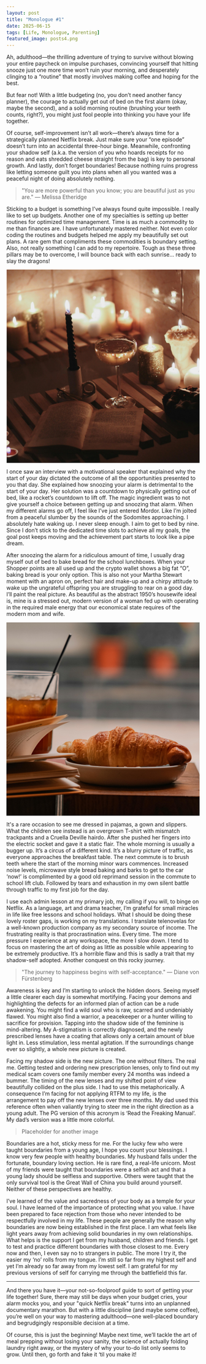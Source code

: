 ```yaml
---
layout: post
title: "Monologue #1"
date: 2025-06-15
tags: [Life, Monologue, Parenting]
featured_image: posts4.png
---
```



Ah, adulthood—the thrilling adventure of trying to survive without blowing your entire paycheck on impulse purchases, convincing yourself that hitting snooze just one more time won’t ruin your morning, and desperately clinging to a “routine” that mostly involves making coffee and hoping for the best.

But fear not! With a little budgeting (no, you don’t need another fancy planner), the courage to actually get out of bed on the first alarm (okay, maybe the second), and a solid morning routine (brushing your teeth counts, right?), you might just fool people into thinking you have your life together.

Of course, self-improvement isn’t all work—there’s always time for a strategically planned Netflix break. Just make sure your “one episode” doesn’t turn into an accidental three-hour binge. Meanwhile, confronting your shadow self (a.k.a. the version of you who hoards receipts for no reason and eats shredded cheese straight from the bag) is key to personal growth. And lastly, don’t forget boundaries! Because nothing ruins progress like letting someone guilt you into plans when all you wanted was a peaceful night of doing absolutely nothing.

> "You are more powerful than you know; you are beautiful just as you are." — Melissa Etheridge

Sticking to a budget is something I’ve always found quite impossible. I really like to set up budgets. Another one of my specialties is setting up better routines for optimized time management. Time is as much a commodity to me than finances are. I have unfortunately mastered neither. Not even color coding the routines and budgets helped me apply my beautifully set out plans. A rare gem that compliments these commodities is boundary setting. Also, not really something I can add to my repertoire.  Tough as these three pillars may be to overcome, I will bounce back with each sunrise… ready to slay the dragons!

<img src="/images/bath.png" style="max-width: 100%; height: auto; display: block;">

I once saw an interview with a motivational speaker that explained why the start of your day dictated the outcome of all the opportunities presented to you that day. She explained how snoozing your alarm is detrimental to the start of your day. Her solution was a countdown to physically getting out of bed, like a rocket’s countdown to lift off. The magic ingredient was to not give yourself a choice between getting up and snoozing that alarm. When my different alarms go off, I feel like I’ve just entered Mordor. Like I’m jolted from a peaceful slumber by the sounds of the Sodomites approaching. I absolutely hate waking up. I never sleep enough. I aim to get to bed by nine. Since I don’t stick to the dedicated time slots to achieve all my goals, the goal post keeps moving and the achievement part starts to look like a pipe dream.

After snoozing the alarm for a ridiculous amount of time, I usually drag myself out of bed to bake bread for the school lunchboxes. When your Shopper points are all used up and the crypto wallet shows a big fat “O”, baking bread is your only option. This is also not your Martha Stewart moment with an apron on, perfect hair and make-up and a chirpy attitude to wake up the ungrateful offspring you are struggling to rear on a good day. I’ll paint the real picture. As beautiful as the abstract 1950’s housewife ideal is, mine is a stressed out, modern version of a woman fed up with operating in the required male energy that our economical state requires of the modern mom and wife.

<img src="/images/cafe.png" style="max-width: 100%; height: auto; display: block;">


It's a rare occasion to see me dressed in pajamas, a gown and slippers. What the children see instead is an overgrown T-shirt with mismatch trackpants and a Cruella Deville hairdo. After she pushed her fingers into the electric socket and gave it a static flair. The whole morning is usually a bugger up. It’s a circus of a different kind. It’s a blurry picture of traffic, as everyone approaches the breakfast table. The next commute is to brush teeth where the start of the morning minor wars commences. Increased noise levels, microwave style bread baking and barks to get to the car ‘now!’ is complimented by a good old reprimand session in the commute to school lift club. Followed by tears and exhaustion in my own silent battle through traffic to my first job for the day.

I use each admin lesson at my primary job, my calling if you will, to binge on Netflix. As a language, art and drama teacher, I’m grateful for small miracles in life like free lessons and school holidays. What I should be doing these lovely roster gaps, is working on my translations. I translate telenovelas for a well-known production company as my secondary source of income. The frustrating reality is that procrastination wins. Every time. The more pressure I experience at any workspace, the more I slow down. I tend to focus on mastering the art of doing as little as possible while appearing to be extremely productive. It’s a horrible flaw and this is sadly a trait that my shadow-self adopted. Another conquest on this rocky journey.

> "The journey to happiness begins with self-acceptance." — Diane von Fürstenberg

Awareness is key and I’m starting to unlock the hidden doors. Seeing myself a little clearer each day is somewhat mortifying. Facing your demons and highlighting the defects for an informed plan of action can be a rude awakening. You might find a wild soul who is raw, scarred and undeniably flawed. You might also find a warrior, a peacekeeper or a hunter willing to sacrifice for provision. Tapping into the shadow side of the feminine is mind-altering. My A-stigmatism is correctly diagnosed, and the newly prescribed lenses have a coating that allows only a certain amount of blue light in. Less stimulation, less mental agitation. If the surroundings change ever so slightly, a whole new picture is created.

Facing my shadow side is the new picture. The one without filters. The real me. Getting tested and ordering new prescription lenses, only to find out my medical scam covers one family member every 24 months was indeed a bummer. The timing of the new lenses and my shifted point of view beautifully collided on the plus side. I had to use this metaphorically. A consequence I’m facing for not applying RTFM to my life, is the arrangement to pay off the new lenses over three months. My dad used this reference often when valiantly trying to steer me in the right direction as a young adult. The PG version of this acronym is ‘Read the Freaking Manual’. My dad’s version was a little more colorful.

> Placeholder for another image

Boundaries are a hot, sticky mess for me. For the lucky few who were taught boundaries from a young age, I hope you count your blessings. I know very few people with healthy boundaries. My husband falls under the fortunate, boundary loving section. He is rare find, a real-life unicorn. Most of my friends were taught that boundaries were a selfish act and that a young lady should be selfless and supportive. Others were taught that the only survival tool is the Great Wall of China you build around yourself. Neither of these perspectives are healthy.

I’ve learned of the value and sacredness of your body as a temple for your soul. I have learned of the importance of protecting what you value. I have been prepared to face rejection from those who never intended to be respectfully involved in my life. These people are generally the reason why boundaries are now being established in the first place. I am what feels like light years away from achieving solid boundaries in my own relationships. What helps is the support I get from my husband, children and friends. I get to test and practice different boundaries with those closest to me. Every now and then, I even say no to strangers in public. The more I try it, the easier my ‘no’ rolls from my tongue. I’m still so far from my highest self and yet I’m already so far away from my lowest self. I am grateful for my previous versions of self for carrying me through the battlefield this far.


---

And there you have it—your not-so-foolproof guide to sort of getting your life together! Sure, there may still be days when your budget cries, your alarm mocks you, and your "quick Netflix break" turns into an unplanned documentary marathon. But with a little discipline (and maybe some coffee), you’re well on your way to mastering adulthood—one well-placed boundary and begrudgingly responsible decision at a time.

Of course, this is just the beginning! Maybe next time, we’ll tackle the art of meal prepping without losing your sanity, the science of actually folding laundry right away, or the mystery of why your to-do list only seems to grow. Until then, go forth and fake it ‘til you make it!
